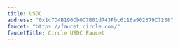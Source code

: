```yaml
---
title: USDC
address: "0x1c7D4B196Cb0C7B01d743Fbc6116a902379C7238"
faucet: "https://faucet.circle.com/"
faucetTitle: Circle USDC Faucet
---
```

